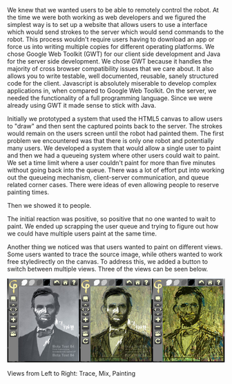 We knew that we wanted users to be able to remotely control the robot. At the time we were both working as web developers and we figured the simplest way is to set up a website that allows users to use a interface which would send strokes to the server which would send commands to the robot. This process wouldn't require users having to download an app or force us into writing multiple copies for different operating platforms. We chose Google Web Toolkit (GWT) for our client side development and Java for the server side development. We chose GWT because it handles the majority of cross browser compatibility issues that we care about. It also allows you to write testable, well documented, reusable, sanely structured code for the client. Javascript is absolutely miserable to develop complex applications in, when compared to Google Web Toolkit. On the server, we needed the functionality of a full programming language. Since we were already using GWT it made sense to stick with Java.



Initially we prototyped a system that used the HTML5 canvas to allow users to "draw" and then sent the captured points back to the server. The strokes would remain on the users screen until the robot had painted them. The first problem we encountered was that there is only one robot and potentially many users. We developed a system that would allow a single user to paint and then we had a queueing system where other users could wait to paint. We set a time limit where a user couldn't paint for more than five minutes without going back into the queue. There was a lot of effort put into working out the queueing mechanism, client-server communication, and queue related corner cases. There were ideas of even allowing people to reserve painting times.

Then we showed it to people.

The initial reaction was positive, so positive that no one wanted to wait to paint. We ended up scrapping the user queue and trying to figure out how we could have multiple users paint at the same time. 

Another thing we noticed was that users wanted to paint on different views.  Some users wanted to trace the source image, while others wanted to work free styledirectly on the canvas.  To address this, we added a button to switch between multiple views.  Three of the views can be seen below.

![Three Views](project_images/threeviews.jpg?raw=true "Three Views")

Views from Left to Right: Trace, Mix, Painting




